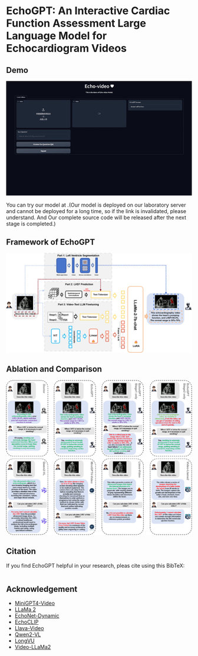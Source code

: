 # EchoGPT: An Interactive Cardiac Function Assessment Large Language Model for Echocardiogram Videos



## Demo

![img](Demo/EchoGPT_demo.gif)

You can try our model at .(Our model is deployed on our laboratory server and cannot be deployed for a long time, so if the link is invalidated, please understand. And Our complete source code will be released after the next stage is completed.)

## Framework of EchoGPT

![img](assets/framework.png)

## Ablation and Comparison

![img](assets/Ablation-and-Comparison.png)

## Citation

If you find EchoGPT helpful in your research, pleas cite using this BibTeX:

```

```

## Acknowledgement

- [MiniGPT4-Video](https://github.com/Vision-CAIR/MiniGPT4-video)
- [LLaMa 2](https://huggingface.co/meta-llama/Llama-2-7b-chat-hf)
- [EchoNet-Dynamic](https://github.com/echonet/dynamic)
- [EchoCLIP](https://github.com/echonet/echo_CLIP)
- [Llava-Video](https://huggingface.co/lmms-lab/LLaVA-Video-7B-Qwen2)
- [Qwen2-VL](https://huggingface.co/spaces/Qwen/Qwen2-VL)
- [LongVU](https://huggingface.co/Vision-CAIR/LongVU_Qwen2_7B)
- [Video-LLaMa2](https://huggingface.co/DAMO-NLP-SG/VideoLLaMA2.1-7B-16F)
